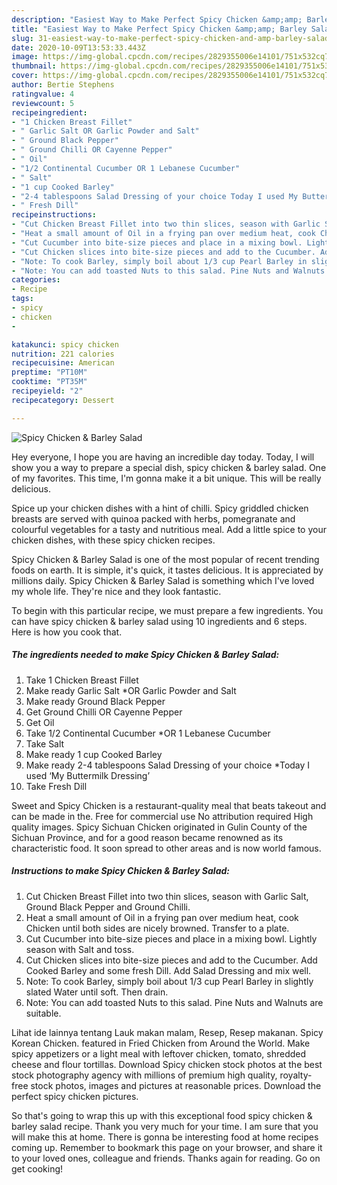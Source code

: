```yaml
---
description: "Easiest Way to Make Perfect Spicy Chicken &amp;amp; Barley Salad"
title: "Easiest Way to Make Perfect Spicy Chicken &amp;amp; Barley Salad"
slug: 31-easiest-way-to-make-perfect-spicy-chicken-and-amp-barley-salad
date: 2020-10-09T13:53:33.443Z
image: https://img-global.cpcdn.com/recipes/2829355006e14101/751x532cq70/spicy-chicken-barley-salad-recipe-main-photo.jpg
thumbnail: https://img-global.cpcdn.com/recipes/2829355006e14101/751x532cq70/spicy-chicken-barley-salad-recipe-main-photo.jpg
cover: https://img-global.cpcdn.com/recipes/2829355006e14101/751x532cq70/spicy-chicken-barley-salad-recipe-main-photo.jpg
author: Bertie Stephens
ratingvalue: 4
reviewcount: 5
recipeingredient:
- "1 Chicken Breast Fillet"
- " Garlic Salt OR Garlic Powder and Salt"
- " Ground Black Pepper"
- " Ground Chilli OR Cayenne Pepper"
- " Oil"
- "1/2 Continental Cucumber OR 1 Lebanese Cucumber"
- " Salt"
- "1 cup Cooked Barley"
- "2-4 tablespoons Salad Dressing of your choice Today I used My Buttermilk Dressing"
- " Fresh Dill"
recipeinstructions:
- "Cut Chicken Breast Fillet into two thin slices, season with Garlic Salt, Ground Black Pepper and Ground Chilli."
- "Heat a small amount of Oil in a frying pan over medium heat, cook Chicken until both sides are nicely browned. Transfer to a plate."
- "Cut Cucumber into bite-size pieces and place in a mixing bowl. Lightly season with Salt and toss."
- "Cut Chicken slices into bite-size pieces and add to the Cucumber. Add Cooked Barley and some fresh Dill. Add Salad Dressing and mix well."
- "Note: To cook Barley, simply boil about 1/3 cup Pearl Barley in slightly slated Water until soft. Then drain."
- "Note: You can add toasted Nuts to this salad. Pine Nuts and Walnuts are suitable."
categories:
- Recipe
tags:
- spicy
- chicken
- 

katakunci: spicy chicken  
nutrition: 221 calories
recipecuisine: American
preptime: "PT10M"
cooktime: "PT35M"
recipeyield: "2"
recipecategory: Dessert

---
```



![Spicy Chicken &amp; Barley Salad](https://img-global.cpcdn.com/recipes/2829355006e14101/751x532cq70/spicy-chicken-barley-salad-recipe-main-photo.jpg)

Hey everyone, I hope you are having an incredible day today. Today, I will show you a way to prepare a special dish, spicy chicken &amp; barley salad. One of my favorites. This time, I'm gonna make it a bit unique. This will be really delicious.

Spice up your chicken dishes with a hint of chilli. Spicy griddled chicken breasts are served with quinoa packed with herbs, pomegranate and colourful vegetables for a tasty and nutritious meal. Add a little spice to your chicken dishes, with these spicy chicken recipes.

Spicy Chicken &amp; Barley Salad is one of the most popular of recent trending foods on earth. It is simple, it's quick, it tastes delicious. It is appreciated by millions daily. Spicy Chicken &amp; Barley Salad is something which I've loved my whole life. They're nice and they look fantastic.


To begin with this particular recipe, we must prepare a few ingredients. You can have spicy chicken &amp; barley salad using 10 ingredients and 6 steps. Here is how you cook that.

<!--inarticleads1-->

##### The ingredients needed to make Spicy Chicken &amp; Barley Salad:

1. Take 1 Chicken Breast Fillet
1. Make ready  Garlic Salt *OR Garlic Powder and Salt
1. Make ready  Ground Black Pepper
1. Get  Ground Chilli OR Cayenne Pepper
1. Get  Oil
1. Take 1/2 Continental Cucumber *OR 1 Lebanese Cucumber
1. Take  Salt
1. Make ready 1 cup Cooked Barley
1. Make ready 2-4 tablespoons Salad Dressing of your choice *Today I used ‘My Buttermilk Dressing’
1. Take  Fresh Dill


Sweet and Spicy Chicken is a restaurant-quality meal that beats takeout and can be made in the. Free for commercial use No attribution required High quality images. Spicy Sichuan Chicken originated in Gulin County of the Sichuan Province, and for a good reason became renowned as its characteristic food. It soon spread to other areas and is now world famous. 

<!--inarticleads2-->

##### Instructions to make Spicy Chicken &amp; Barley Salad:

1. Cut Chicken Breast Fillet into two thin slices, season with Garlic Salt, Ground Black Pepper and Ground Chilli.
1. Heat a small amount of Oil in a frying pan over medium heat, cook Chicken until both sides are nicely browned. Transfer to a plate.
1. Cut Cucumber into bite-size pieces and place in a mixing bowl. Lightly season with Salt and toss.
1. Cut Chicken slices into bite-size pieces and add to the Cucumber. Add Cooked Barley and some fresh Dill. Add Salad Dressing and mix well.
1. Note: To cook Barley, simply boil about 1/3 cup Pearl Barley in slightly slated Water until soft. Then drain.
1. Note: You can add toasted Nuts to this salad. Pine Nuts and Walnuts are suitable.


Lihat ide lainnya tentang Lauk makan malam, Resep, Resep makanan. Spicy Korean Chicken. featured in Fried Chicken from Around the World. Make spicy appetizers or a light meal with leftover chicken, tomato, shredded cheese and flour tortillas. Download Spicy chicken stock photos at the best stock photography agency with millions of premium high quality, royalty-free stock photos, images and pictures at reasonable prices. Download the perfect spicy chicken pictures. 

So that's going to wrap this up with this exceptional food spicy chicken &amp; barley salad recipe. Thank you very much for your time. I am sure that you will make this at home. There is gonna be interesting food at home recipes coming up. Remember to bookmark this page on your browser, and share it to your loved ones, colleague and friends. Thanks again for reading. Go on get cooking!
